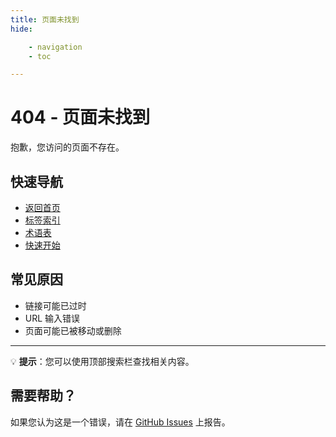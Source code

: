 ```yaml
---
title: 页面未找到
hide:

    - navigation
    - toc

---
```


# 404 - 页面未找到

抱歉，您访问的页面不存在。

## 快速导航

- [返回首页](index.md)
- [标签索引](tags.md)
- [术语表](Glossary.md)
- [快速开始](QuickStart.md)

## 常见原因

- 链接可能已过时
- URL 输入错误
- 页面可能已被移动或删除

---

💡 **提示**：您可以使用顶部搜索栏查找相关内容。

## 需要帮助？

如果您认为这是一个错误，请在 [GitHub Issues](https://github.com/mps-team-cn/Multiple_personality_system_wiki/issues) 上报告。
